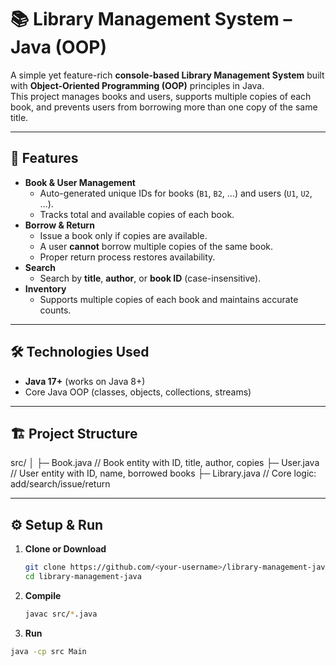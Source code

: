 # 📚 Library Management System – Java (OOP)

A simple yet feature-rich **console-based Library Management System** built with **Object-Oriented Programming (OOP)** principles in Java.  
This project manages books and users, supports multiple copies of each book, and prevents users from borrowing more than one copy of the same title.

---

## 🚀 Features
- **Book & User Management**
  - Auto-generated unique IDs for books (`B1`, `B2`, …) and users (`U1`, `U2`, …).
  - Tracks total and available copies of each book.
- **Borrow & Return**
  - Issue a book only if copies are available.
  - A user **cannot** borrow multiple copies of the same book.
  - Proper return process restores availability.
- **Search**
  - Search by **title**, **author**, or **book ID** (case-insensitive).
- **Inventory**
  - Supports multiple copies of each book and maintains accurate counts.


---

## 🛠️ Technologies Used
- **Java 17+** (works on Java 8+)
- Core Java OOP (classes, objects, collections, streams)

---

## 🏗️ Project Structure
src/
│
├─ Book.java // Book entity with ID, title, author, copies
├─ User.java // User entity with ID, name, borrowed books
├─ Library.java // Core logic: add/search/issue/return

---

## ⚙️ Setup & Run
1. **Clone or Download**
   ```bash
   git clone https://github.com/<your-username>/library-management-java.git
   cd library-management-java
2. **Compile**
   ```bash
   javac src/*.java
3. **Run**
  ```bash
java -cp src Main
